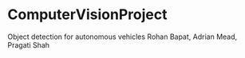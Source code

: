 # ComputerVisionProject
Object detection for autonomous vehicles 
Rohan Bapat, Adrian Mead, Pragati Shah
